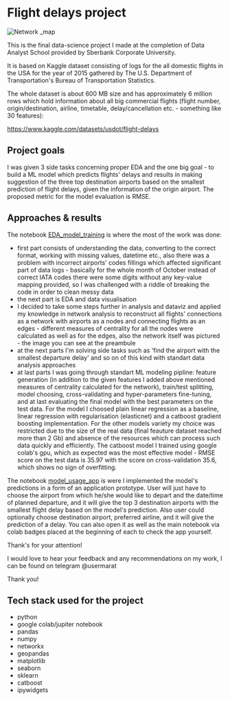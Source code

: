 # Flight delays project

![Network _map](https://github.com/usermarat/Flight_delays_project/assets/87779469/41ce09b6-e558-4226-bd23-32df52c12a96)

This is the final data-science project I made at the completion of Data Analyst School provided by Sberbank Corporate University.

It is based on Kaggle dataset consisting of logs for the all domestic flights in the USA for the year of 2015 gathered by The U.S. Department of Transportation's Bureau of Transportation Statistics.

The whole dataset is about 600 MB size and has approximately 6 million rows which hold information about all big commercial flights (flight number, origin/destination, airline, timetable, delay/cancellation etc. - something like 30 features): 

https://www.kaggle.com/datasets/usdot/flight-delays

## Project goals

I was given 3 side tasks concerning proper EDA and the one big goal - to build a ML model which predicts flights' delays and results in making suggestion of the three top destination airports based on the smallest prediction of flight delays, given the information of the origin airport. The proposed metric for the model evaluation is RMSE.

## Approaches & results

The notebook [EDA_model_training](https://github.com/usermarat/Flight_delays_project/blob/main/EDA_model_training.ipynb) is where the most of the work was done:
* first part consists of understanding the data, converting to the correct format, working with missing values, datetime etc., also there was a problem with incorrect airports' codes fillings which affected significant part of data logs - basically for the whole month of October instead of correct IATA codes there were some digits without any key-value mapping provided, so I was challenged with a riddle of breaking the code in order to clean messy data
* the next part is EDA and data visualisation
* I decided to take some steps further in analysis and dataviz and applied my knowledge in network analysis to reconstruct all flights' connections as a network with airports as a nodes and connecting flights as an edges - different measures of centrality for all the nodes were calculated as well as for the edges, also the network itself was pictured - the image you can see at the preambule
* at the next parts I'm solving side tasks such as 'find the airport with the smallest departure delay' and so on of this kind with standart data analysis approaches
* at last parts I was going through standart ML modeling pipline: feature generation (in addition to the given features I added above mentioned measures of centrality calculated for the network), train/test splitting, model choosing, cross-validating and hyper-parameters fine-tuning, and at last evaluating the final model with the best parameters on the test data. For the model I choosed plain linear regression as a baseline, linear regression with regularisation (elasticnet) and a catboost gradient boosting implementation. For the other models variety my choice was restricted due to the size of the real data (final feauture dataset reached more than 2 Gb) and absence of the resources which can process such data quickly and efficiently. The catboost model I trained using google colab's gpu, which as expected was the most effective model - RMSE score on the test data is 35.97 with the score on cross-validation 35.6, which shows no sign of overfitting.

The notebook [model_usage_app](https://github.com/usermarat/Flight_delays_project/blob/main/model_usage_app.ipynb) is were I implemented the model's predictions in a form of an application prototype. User will just have to choose the airport from which he/she would like to depart and the date/time of planned departure, and it will give the top 3 destination airports with the smallest flight delay based on the model's prediction. Also user could optionally choose destination airport, preferred airline, and it will give the prediction of a delay. You can also open it as well as the main notebook via colab badges placed at the beginning of each to check the app yourself.

Thank's for your attention! 

I would love to hear your feedback and any recommendations on my work, I can be found on telegram @usermarat

Thank you!

## Tech stack used for the project

* python
* google colab/jupiter notebook
* pandas
* numpy
* networkx
* geopandas
* matplotlib
* seaborn
* sklearn
* catboost
* ipywidgets
